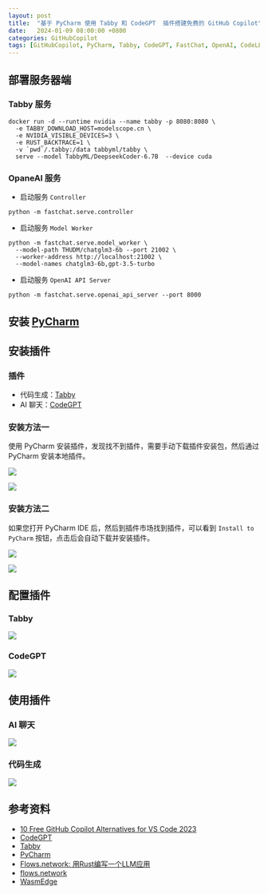 ```yaml
---
layout: post
title:  "基于 PyCharm 使用 Tabby 和 CodeGPT  插件搭建免费的 GitHub Copilot"
date:   2024-01-09 08:00:00 +0800
categories: GitHubCopilot
tags: [GitHubCopilot, PyCharm, Tabby, CodeGPT, FastChat, OpenAI, CodeLLM, LLM]
---
```


## 部署服务器端
### Tabby 服务
```shell
docker run -d --runtime nvidia --name tabby -p 8080:8080 \
  -e TABBY_DOWNLOAD_HOST=modelscope.cn \
  -e NVIDIA_VISIBLE_DEVICES=3 \
  -e RUST_BACKTRACE=1 \
  -v `pwd`/.tabby:/data tabbyml/tabby \
  serve --model TabbyML/DeepseekCoder-6.7B  --device cuda
```

### OpaneAI 服务

- 启动服务 `Controller`
```shell
python -m fastchat.serve.controller
```

- 启动服务 `Model Worker`
```shell
python -m fastchat.serve.model_worker \
  --model-path THUDM/chatglm3-6b --port 21002 \
  --worker-address http://localhost:21002 \
  --model-names chatglm3-6b,gpt-3.5-turbo
```

- 启动服务 `OpenAI API Server`
```shell
python -m fastchat.serve.openai_api_server --port 8000
```

## 安装 [PyCharm](https://www.jetbrains.com/pycharm/download/)

## 安装插件
### 插件
- 代码生成：[Tabby](https://plugins.jetbrains.com/plugin/22379-tabby/)
- AI 聊天：[CodeGPT](https://plugins.jetbrains.com/plugin/21056-codegpt/)

### 安装方法一
使用 PyCharm 安装插件，发现找不到插件，需要手动下载插件安装包，然后通过 PyCharm 安装本地插件。

![](/images/2024/PyCharm-Tabby-CodeGPT/Plugins-Marketplace-Settings.png)

![](/images/2024/PyCharm-Tabby-CodeGPT/Install-Plugin-from-Disk.png)

### 安装方法二
如果您打开 PyCharm IDE 后，然后到插件市场找到插件，可以看到 `Install to PyCharm` 按钮，点击后会自动下载并安装插件。

![](/images/2024/PyCharm-Tabby-CodeGPT/Plugins-Marketplace-Tabby.png)

![](/images/2024/PyCharm-Tabby-CodeGPT/Plugins-Marketplace-CodeGPT.png)

## 配置插件
### Tabby
![](/images/2024/PyCharm-Tabby-CodeGPT/Tabby-Settings.png)

### CodeGPT
![](/images/2024/PyCharm-Tabby-CodeGPT/CodeGPT-Settings.png)

## 使用插件
### AI 聊天
![](../images/2024/PyCharm-Tabby-CodeGPT/AI-Chat-CodeGPT.png)

### 代码生成
![](/images/2024/PyCharm-Tabby-CodeGPT/Code-Completions-Tabby.png)


## 参考资料
- [10 Free GitHub Copilot Alternatives for VS Code 2023](https://bito.ai/blog/free-github-copilot-alternatives-for-vs-code/)
- [CodeGPT](https://github.com/carlrobertoh/CodeGPT?tab=readme-ov-file)
- [Tabby](https://github.com/TabbyML/tabby)
- [PyCharm](https://www.jetbrains.com/pycharm/)
- [Flows.network: 用Rust编写一个LLM应用](https://zhuanlan.zhihu.com/p/667494969)
- [flows.network](https://flows.network/)
- [WasmEdge](https://www.zhihu.com/people/wasmedge)
